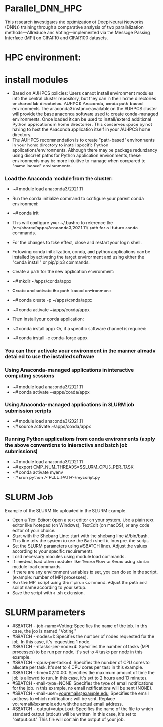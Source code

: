 # Parallel_DNN_HPC
This research investigates the optimization of Deep Neural Networks (DNNs) training through a comparative analysis of two parallelization methods—Allreduce and Voting—implemented via the Message Passing Interface (MPI) on CIFAR10 and CIFAR100 datasets. 

# HPC environment:
# install modules 
- Based on AUHPCS policies: Users cannot install environment modules into the central cluster repository, but they can in their home directories or shared lab directories.
AUHPCS Anaconda, conda path-based environments
 The anaconda3 instance available on the AUHPCS cluster will provide the base anaconda software used to create conda-managed environments. Once loaded it can be used to install/extend additional Python applications in home directories.
 This conserves space by not having to host the Anaconda application itself in your AUHPCS home directory.
- The AUHPCS recommendation is to create "path-based" environments in your home directory to install specific Python applications/environments. Although there may be package redundancy using discreet paths for Python application environments, these environments may be more intuitive to manage when compared to "name-based" environments.

### Load the Anaconda module from the cluster:
- ~# module load anaconda3/2021.11
- Run the conda initialize command to configure your parent conda environment:
- ~# conda init
- This will configure your ~/.bashrc to reference the /cm/shared/apps/Anaconda3/2021.11/ path for all future conda commands.
- For the changes to take effect, close and restart your login shell.

- Following conda initialization, conda, and python applications can be installed by activating the target environment and using either the "conda install" or pip/pip3 commands.
- Create a path for the new application environment:
- ~# mkdir ~/apps/conda/appx
- Create and activate the path-based environment:
- ~# conda create -p ~/apps/conda/appx
- ~# conda activate ~/apps/conda/appx
- Then install your conda application:
- ~# conda install appx Or, if a specific software channel is required:
- ~# conda install -c conda-forge appx
### You can then activate your environment in the manner already detailed to use the installed software
### Using Anaconda-managed applications in interactive computing sessions
- ~# module load anaconda3/2021.11
- ~# conda activate ~/apps/conda/appx
### Using Anaconda-managed applications in SLURM job submission scripts
- ~# module load anaconda3/2021.11
- ~# source activate ~/apps/conda/appx

### Running Python applications from conda environments (apply the above conventions to interactive and batch job submissions)
- ~# module load anaconda3/2021.11
- ~# export OMP_NUM_THREADS=$SLURM_CPUS_PER_TASK
- ~# conda activate myenv
- ~# srun python /<FULL_PATH>/myscript.py
# SLURM Job 
Example of the SLURM file uploaded in the SLURM example.
- Open a Text Editor: Open a text editor on your system. Use a plain text editor like Notepad (on Windows), TextEdit (on macOS), or any code editor of your choice.
- Start with the Shebang Line: start with the shebang line #!/bin/bash. This line tells the system to use the Bash shell to interpret the script.
- Set the SLURM parameters using #SBATCH lines. Adjust the values according to your specific requirements.
- Load necessary modules using module load commands.
- If needed, load other modules like TensorFlow or Keras using similar module load commands.
- If there are any environment variables to set, you can do so in the script. (example: number of MPI processes).
- Run the MPI script using the mpirun command. Adjust the path and script name according to your setup.
- Save the script with a .sh extension.
 
# SLURM parameters 
- #SBATCH --job-name=Voting: Specifies the name of the job. In this case, the job is named "Voting."
- #SBATCH --nodes=1: Specifies the number of nodes requested for the job. In this case, it's requesting 1 node.
- #SBATCH --ntasks-per-node=4: Specifies the number of tasks (MPI processes) to be run per node. It's set to 4 tasks per node in this example.
- #SBATCH --cpus-per-task=4: Specifies the number of CPU cores to allocate per task. It's set to 4 CPU cores per task in this example.
- #SBATCH --time=02:10:00: Specifies the maximum amount of time the job is allowed to run. In this case, it's set to 2 hours and 10 minutes.
- #SBATCH --mail-type=NONE: Specifies the type of email notifications for the job. In this example, no email notifications will be sent (NONE).
- #SBATCH --mail-user=youremail@example.edu: Specifies the email address to which notifications will be sent. Replace youremail@example.edu with the actual email address.
- #SBATCH --output=output.out: Specifies the name of the file to which standard output (stdout) will be written. In this case, it's set to "output.out." This file will contain the output of your job.
